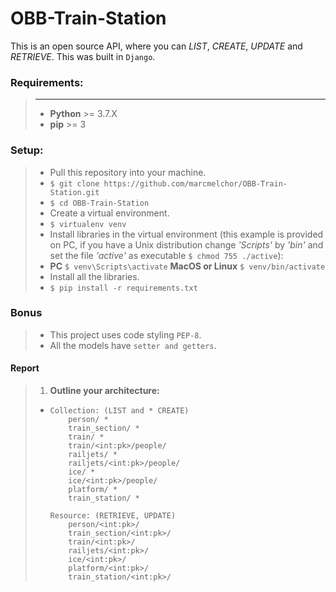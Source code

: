 # OBB-Train-Station
This is an open source API, where you can _LIST_, _CREATE_, _UPDATE_ and _RETRIEVE_. This was built in ``Django``.

### Requirements:
> ***
> - **Python** >= 3.7.X
> - **pip** >= 3

### Setup:
> - Pull this repository into your machine.
> - ``$ git clone https://github.com/marcmelchor/OBB-Train-Station.git``
> - ``$ cd OBB-Train-Station``
> - Create a virtual environment.
> - ``$ virtualenv venv``
> - Install libraries in the virtual environment (this example is provided on PC, if you have a Unix distribution change _'Scripts'_ by _'bin'_ and set the file _'active'_ as executable ``$ chmod 755 ./active``):
> - **PC** ``$ venv\Scripts\activate`` **MacOS or Linux** ``$ venv/bin/activate``
> - Install all the libraries.
> - ``$ pip install -r requirements.txt``

### Bonus
> - This project uses code styling ``PEP-8``.
> - All the models have ``setter and getters``.

#### Report
> 1. **Outline your architecture:**
> - 	Collection: (LIST and * CREATE)
>			person/ *
>			train_section/ *
>			train/ *
>			train/<int:pk>/people/
>			railjets/ *
>			railjets/<int:pk>/people/
>			ice/ *
>			ice/<int:pk>/people/
>			platform/ *
>			train_station/ *
>
>		Resource: (RETRIEVE, UPDATE)
>			person/<int:pk>/
>			train_section/<int:pk>/
>			train/<int:pk>/
>			railjets/<int:pk>/
>			ice/<int:pk>/
>			platform/<int:pk>/
>			train_station/<int:pk>/